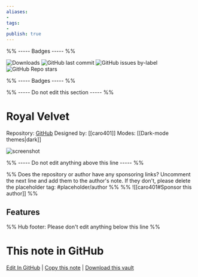 ```yaml
---
aliases:
- 
tags: 
- 
publish: true
---
```


%% ----- Badges ----- %%

![Downloads](https://img.shields.io/badge/downloads-7757-573E7A?style=for-the-badge&logo=)
![GitHub last commit](https://img.shields.io/github/last-commit/caro401/royal-velvet?color=573E7A&label=last%20update&logo=github&style=for-the-badge)
![GitHub issues by-label](https://img.shields.io/github/issues/caro401/royal-velvet/help%20wanted?color=573E7A&logo=github&style=for-the-badge) 
![GitHub Repo stars](https://img.shields.io/github/stars/caro401/royal-velvet?color=573E7A&logo=github&style=for-the-badge)

%% ----- Badges ----- %%

%% ----- Do not edit this section ----- %%

# Royal Velvet

Repository: [GitHub](https://github.com/caro401/royal-velvet)
Designed by: [[caro401]]
Modes: [[Dark-mode themes|dark]]



![screenshot](https://github.com/caro401/royal-velvet/raw/main/royal-velvet.png)

%% ----- Do not edit anything above this line ----- %% 

%% Does the repository or author have any sponsoring links? Uncomment the next line and add them to the author's note. If they don't, please delete the placeholder tag: #placeholder/author %%
%% ![[caro401#Sponsor this author]] %%


## Features



%% Hub footer: Please don't edit anything below this line %%

# This note in GitHub

<span class="git-footer">[Edit In GitHub](https://github.dev/obsidian-community/obsidian-hub/blob/main/02%20-%20Community%20Expansions/02.05%20All%20Community%20Expansions/Themes/Royal%20Velvet.md "git-hub-edit-note") | [Copy this note](https://raw.githubusercontent.com/obsidian-community/obsidian-hub/main/02%20-%20Community%20Expansions/02.05%20All%20Community%20Expansions/Themes/Royal%20Velvet.md "git-hub-copy-note") | [Download this vault](https://github.com/obsidian-community/obsidian-hub/archive/refs/heads/main.zip "git-hub-download-vault") </span>
